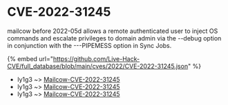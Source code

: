 # CVE-2022-31245

mailcow before 2022-05d allows a remote authenticated user to inject OS commands and escalate privileges to domain admin via the --debug option in conjunction with the ---PIPEMESS option in Sync Jobs.

{% embed url="https://github.com/Live-Hack-CVE/full_database/blob/main/cves/2022/CVE-2022-31245.json" %}


* ly1g3 ~> [Mailcow-CVE-2022-31245](https://www.alice-snow.ru/2022/database/cve-2022-31245/mailcow-cve-2022-31245-ly1g3)
* ly1g3 ~> [Mailcow-CVE-2022-31245](https://www.alice-snow.ru/2022/database/cve-2022-31245/mailcow-cve-2022-31245-ly1g3)
* ly1g3 ~> [Mailcow-CVE-2022-31245](https://www.alice-snow.ru/2022/database/cve-2022-31245/mailcow-cve-2022-31245-ly1g3)